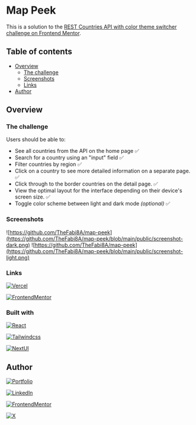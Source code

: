 # Map Peek

This is a solution to the [REST Countries API with color theme switcher challenge on Frontend Mentor](https://www.frontendmentor.io/challenges/rest-countries-api-with-color-theme-switcher-5cacc469fec04111f7b848ca).

## Table of contents

- [Overview](#overview)
  - [The challenge](#the-challenge)
  - [Screenshots](#screenshots)
  - [Links](#links)
- [Author](#author)

## Overview

### The challenge

Users should be able to:

- See all countries from the API on the home page ✅
- Search for a country using an "input" field ✅
- Filter countries by region ✅
- Click on a country to see more detailed information on a separate page. ✅
- Click through to the border countries on the detail page. ✅
- View the optimal layout for the interface depending on their device's screen size. ✅
- Toggle color scheme between light and dark mode _(optional)_ ✅

### Screenshots

![https://github.com/TheFabi8A/map-peek](https://github.com/TheFabi8A/map-peek/blob/main/public/screenshot-dark.png)
![https://github.com/TheFabi8A/map-peek](https://github.com/TheFabi8A/map-peek/blob/main/public/screenshot-light.png)

### Links

[![Vercel](https://img.shields.io/badge/live_site-000?style=for-the-badge&logo=vercel&logoColor=black&labelColor=fff)](https://map-peek.vercel.app/)

[![FrontendMentor](https://img.shields.io/badge/solution-fff?style=for-the-badge&logo=frontendmentor&logoColor=white&labelColor=101010)](https://www.frontendmentor.io/solutions/rest-countries-api-ezO9TpntY8)

### Built with

[![React](https://img.shields.io/badge/react-61DAFB?style=for-the-badge&logo=react&logoColor=white&labelColor=101010)]()

[![Tailwindcss](https://img.shields.io/badge/tailwindcss-61DAFB?style=for-the-badge&logo=tailwindcss&logoColor=white&labelColor=101010)]()

[![NextUI](https://img.shields.io/badge/NextUI-fff?style=for-the-badge&logo=Next.js&logoColor=white&labelColor=101010)](https://nextui.org/docs/guide/introduction)

## Author

[![Portfolio](https://img.shields.io/badge/thefabi8a.dev-fff?style=for-the-badge&logo=dev.to&logoColor=white&labelColor=101010)](https://thefabi8a.dev)

[![LinkedIn](https://img.shields.io/badge/fabian_ochoa-0077B5?style=for-the-badge&logo=linkedin&logoColor=white&labelColor=101010)](https://www.linkedin.com/in/fabian-ochoa)

[![FrontendMentor](https://img.shields.io/badge/thefabi8a-fff?style=for-the-badge&logo=frontendmentor&logoColor=white&labelColor=101010)](https://www.frontendmentor.io/profile/TheFabi8A)

[![X](https://img.shields.io/badge/TheFabi8A-1DA1F2?style=for-the-badge&logo=X&logoColor=white&labelColor=101010)](https://twitter.com/TheFabi8ADev)

